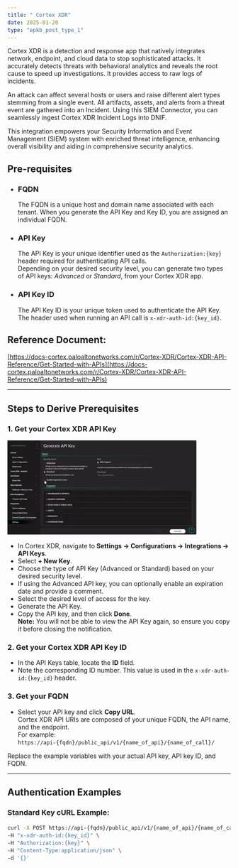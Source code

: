 ```yaml
---
title: " Cortex XDR"
date: 2025-01-20
type: "epkb_post_type_1"
---
```


Cortex XDR is a detection and response app that natively integrates network, endpoint, and cloud data to stop sophisticated attacks. It accurately detects threats with behavioral analytics and reveals the root cause to speed up investigations. It provides access to raw logs of incidents.

An attack can affect several hosts or users and raise different alert types stemming from a single event. All artifacts, assets, and alerts from a threat event are gathered into an Incident. Using this SIEM Connector, you can seamlessly ingest Cortex XDR Incident Logs into DNIF.

This integration empowers your Security Information and Event Management (SIEM) system with enriched threat intelligence, enhancing overall visibility and aiding in comprehensive security analytics.

## **Pre-requisites**

- ### **FQDN**  
  The FQDN is a unique host and domain name associated with each tenant. When you generate the API Key and Key ID, you are assigned an individual FQDN.

- ### **API Key**  
  The API Key is your unique identifier used as the `Authorization:{key}` header required for authenticating API calls.  
  Depending on your desired security level, you can generate two types of API keys: _Advanced_ or _Standard_, from your Cortex XDR app.

- ### **API Key ID**  
  The API Key ID is your unique token used to authenticate the API Key. The header used when running an API call is `x-xdr-auth-id:{key_id}`.

## **Reference Document:**  
[https://docs-cortex.paloaltonetworks.com/r/Cortex-XDR/Cortex-XDR-API-Reference/Get-Started-with-APIs](https://docs-cortex.paloaltonetworks.com/r/Cortex-XDR/Cortex-XDR-API-Reference/Get-Started-with-APIs)

---

## Steps to Derive Prerequisites

### 1. **Get your Cortex XDR API Key**

![Image 1](./images-Cortex%20XDR/Cortex-XDR-1.webp)

- In Cortex XDR, navigate to **Settings → Configurations → Integrations → API Keys**.
- Select **+ New Key**.
- Choose the type of API Key (Advanced or Standard) based on your desired security level.
- If using the Advanced API key, you can optionally enable an expiration date and provide a comment.
- Select the desired level of access for the key.
- Generate the API Key.
- Copy the API key, and then click **Done**.  
  **Note:** You will not be able to view the API Key again, so ensure you copy it before closing the notification.

### 2. **Get your Cortex XDR API Key ID**

- In the API Keys table, locate the **ID** field.
- Note the corresponding ID number. This value is used in the `x-xdr-auth-id:{key_id}` header.

### 3. **Get your FQDN**

- Select your API key and click **Copy URL**.  
  Cortex XDR API URIs are composed of your unique FQDN, the API name, and the endpoint.  
  For example:  
  `https://api-{fqdn}/public_api/v1/{name_of_api}/{name_of_call}/`

Replace the example variables with your actual API key, API key ID, and FQDN.

---

## Authentication Examples

### **Standard Key cURL Example:**

```bash
curl -X POST https://api-{fqdn}/public_api/v1/{name_of_api}/{name_of_call}/ \
-H "x-xdr-auth-id:{key_id}" \
-H "Authorization:{key}" \
-H "Content-Type:application/json" \
-d '{}'
